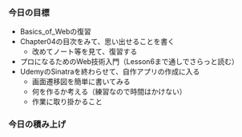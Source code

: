 ### 今日の目標
- Basics_of_Webの復習
- Chapter04の目次をみて、思い出せることを書く
  - 改めてノート等を見て、復習する
- プロになるためのWeb技術入門（Lesson6まで通しでさらっと読む）
- UdemyのSinatraを終わらせて、自作アプリの作成に入る
  - 画面遷移図を簡単に書いてみる
  - 何を作るか考える（練習なので時間はかけない）
  - 作業に取り掛かること

### 今日の積み上げ